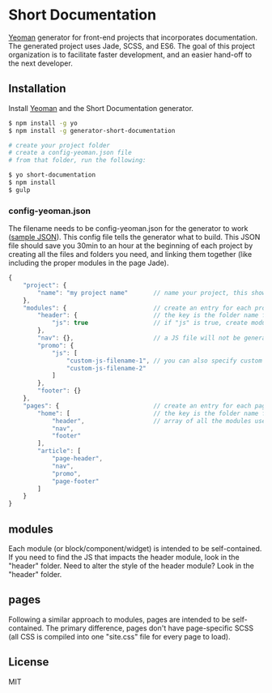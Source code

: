 # Short Documentation

[Yeoman](http://yeoman.io) generator for front-end projects that incorporates documentation. The generated project uses Jade, SCSS, and ES6. The goal of this project organization is to facilitate faster development, and an easier hand-off to the next developer.

## Installation

Install [Yeoman](http://yeoman.io) and the Short Documentation generator.

```bash
$ npm install -g yo
$ npm install -g generator-short-documentation

# create your project folder
# create a config-yeoman.json file
# from that folder, run the following:

$ yo short-documentation
$ npm install
$ gulp
```

### config-yeoman.json

The filename needs to be config-yeoman.json for the generator to work ([sample JSON](./sample-config-yeoman.json)). This config file tells the generator what to build. This JSON file should save you 30min to an hour at the beginning of each project by creating all the files and folders you need, and linking them together (like including the proper modules in the page Jade).

```javascript
{
    "project": {
        "name": "my project name"       // name your project, this shows up in the readme;
    },
    "modules": {                        // create an entry for each project module;
        "header": {                     // the key is the folder name for this module;
            "js": true                  // if "js" is true, create module.js for this module;
        },
        "nav": {},                      // a JS file will not be generated for this module;
        "promo": {
            "js": [
                "custom-js-filename-1", // you can also specify custom names for your JavaScript files;
                "custom-js-filename-2"
            ]
        },
        "footer": {}
    },
    "pages": {                          // create an entry for each page in this project;
        "home": [                       // the key is the folder name for this page;
            "header",                   // array of all the modules used in this page;
            "nav",
            "footer"
        ],
        "article": [
            "page-header",
            "nav",
            "promo",
            "page-footer"
        ]
    }
}
```

## modules

Each module (or block/component/widget) is intended to be self-contained. If you need to find the JS that impacts the header module, look in the "header" folder. Need to alter the style of the header module? Look in the "header" folder.

## pages

Following a similar approach to modules, pages are intended to be self-contained. The primary difference, pages don't have page-specific SCSS (all CSS is compiled into one "site.css" file for every page to load).

## License

MIT
